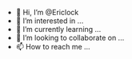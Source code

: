 - 👋 Hi, I’m @Ericlock
- 👀 I’m interested in ...
- 🌱 I’m currently learning ...
- 💞️ I’m looking to collaborate on ...
- 📫 How to reach me ...

<!---
Ericlock/Ericlock is a ✨ special ✨ repository because its `README.md` (this file) appears on your GitHub profile.
You can click the Preview link to take a look at your changes.
--->
